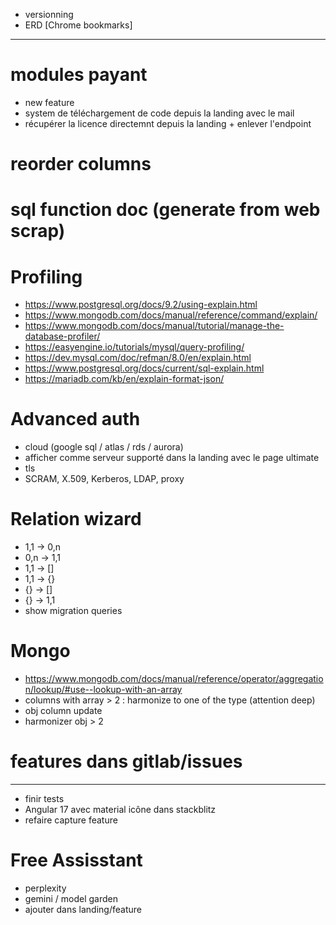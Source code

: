 - versionning
- ERD [Chrome bookmarks]




----------------------------------------------------------




# modules payant
- new feature
- system de téléchargement de code depuis la landing avec le mail
- récupérer la licence directemnt depuis la landing + enlever l'endpoint


# reorder columns


# sql function doc (generate from web scrap)


# Profiling
- https://www.postgresql.org/docs/9.2/using-explain.html
- https://www.mongodb.com/docs/manual/reference/command/explain/
- https://www.mongodb.com/docs/manual/tutorial/manage-the-database-profiler/
- https://easyengine.io/tutorials/mysql/query-profiling/
- https://dev.mysql.com/doc/refman/8.0/en/explain.html
- https://www.postgresql.org/docs/current/sql-explain.html
- https://mariadb.com/kb/en/explain-format-json/


# Advanced auth 
- cloud (google sql / atlas / rds / aurora)
- afficher comme serveur supporté dans la landing avec le page ultimate
- tls
- SCRAM, X.509, Kerberos, LDAP, proxy


# Relation wizard
- 1,1 -> 0,n
- 0,n -> 1,1
- 1,1 -> []
- 1,1 -> {}
- {} -> []
- {} -> 1,1
- show migration queries


# Mongo
- https://www.mongodb.com/docs/manual/reference/operator/aggregation/lookup/#use--lookup-with-an-array
- columns with array > 2 : harmonize to one of the type (attention deep)
- obj column update
- harmonizer obj > 2


# features dans gitlab/issues




----------------------------------------------------------



- finir tests
- Angular 17 avec material icône dans stackblitz
- refaire capture feature


# Free Assisstant
- perplexity
- gemini / model garden
- ajouter dans landing/feature
